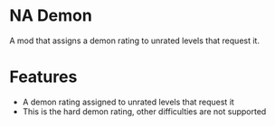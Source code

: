 # NA Demon
A mod that assigns a demon rating to unrated levels that request it.

# Features
- A demon rating assigned to unrated levels that request it
- This is the hard demon rating, other difficulties are not supported